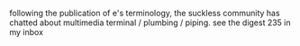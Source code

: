 following the publication of e's terminology, the suckless community has chatted about multimedia terminal / plumbing / piping. see the digest 235 in my inbox
